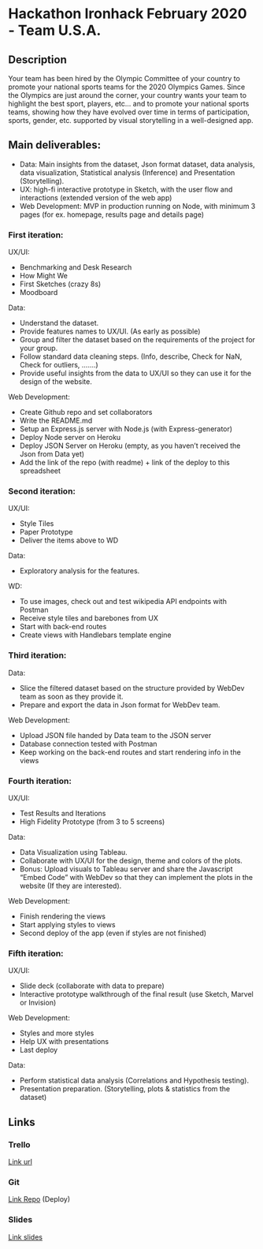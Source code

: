 # Hackathon Ironhack February 2020 - Team U.S.A.

## Description
Your team has been hired by the Olympic Committee of your country to promote your national sports teams for the 2020 Olympics Games. Since the Olympics are just around the corner, your country wants your team to highlight the best sport, players, etc... and to promote your national sports teams, showing how they have evolved over time in terms of participation, sports, gender, etc. supported by visual storytelling in a well-designed app.

## Main deliverables:
- Data: Main insights from the dataset, Json format dataset, data analysis, data visualization, Statistical analysis (Inference) and Presentation (Storytelling).
- UX: high-fi interactive prototype in Sketch, with the user flow and interactions (extended version of the web app)
- Web Development: MVP in production running on Node, with minimum 3 pages (for ex. homepage, results page and details page)

### First iteration:
UX/UI:
- Benchmarking and Desk Research 
- How Might We
- First Sketches (crazy 8s)
- Moodboard

Data:
- Understand the dataset.
- Provide features names to UX/UI. (As early as possible)
- Group and filter the dataset based on the requirements of the project for your group.
- Follow standard data cleaning steps. (Info, describe, Check for NaN, Check for outliers, .......)
- Provide useful insights from the data to UX/UI so they can use it for the design of the website.

Web Development:
- Create Github repo and set collaborators 
- Write the README.md	
- Setup an Express.js server with Node.js (with Express-generator)	
- Deploy Node server on Heroku
- Deploy JSON Server on Heroku (empty, as you haven’t received the Json from Data yet)
- Add the link of the repo (with readme) + link of the deploy to this spreadsheet 

### Second iteration:
UX/UI:
- Style Tiles 
- Paper Prototype
- Deliver the items above to WD 

Data:
- Exploratory analysis for the features.

WD: 
- To use images, check out and test wikipedia API endpoints with Postman
- Receive style tiles and barebones from UX 
- Start with back-end routes 
- Create views with Handlebars template engine

### Third iteration:
Data:
- Slice the filtered dataset based on the structure provided by WebDev team as soon as they provide it.
- Prepare and export the data in Json format for WebDev team.

Web Development:
- Upload JSON file handed by Data team to the JSON server
- Database connection tested with Postman
- Keep working on the back-end routes and start rendering info in the views

### Fourth iteration:

UX/UI:
- Test Results and Iterations
- High Fidelity Prototype (from 3 to 5 screens)

Data:
- Data Visualization using Tableau.
- Collaborate with UX/UI for the design, theme and colors of the plots.
- Bonus: Upload visuals to Tableau server and share the Javascript “Embed Code” with WebDev so that they can implement the plots in the website (If they are interested).

Web Development:
- Finish rendering the views
- Start applying styles to views 
- Second deploy of the app (even if styles are not finished)


### Fifth iteration:

UX/UI:
- Slide deck (collaborate with data to prepare)
- Interactive prototype walkthrough of the final result (use Sketch, Marvel or Invision)

Web Development:
- Styles and more styles
- Help UX with presentations
- Last deploy

Data:
- Perform statistical data analysis (Correlations and Hypothesis testing).
- Presentation preparation. (Storytelling, plots & statistics from the dataset)


## Links

### Trello
[Link url](https://trello.com/b/tJ9BmpVo/hack-usa)

### Git
[Link Repo](https://github.com/federicogiorgino/hackaton-team-usa.git)
(Deploy)


### Slides
[Link slides](https://docs.google.com/presentation/d/1rETak6sQojHQdBLhb3TSaqZWnfan7sSeFkM8rmsXyZc/edit?usp=sharing)

